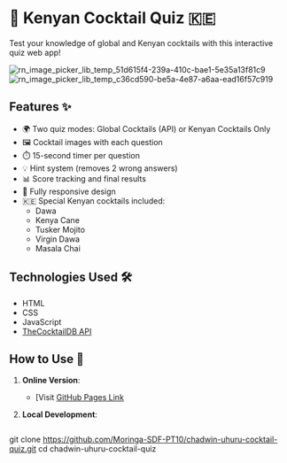 # 🍹 Kenyan Cocktail Quiz 🇰🇪

Test your knowledge of global and Kenyan cocktails with this interactive quiz web app!

![rn_image_picker_lib_temp_51d615f4-239a-410c-bae1-5e35a13f81c9](https://github.com/user-attachments/assets/c4c43627-d20d-4dae-a30d-6ba70aeef867)
![rn_image_picker_lib_temp_c36cd590-be5a-4e87-a6aa-ead16f57c919](https://github.com/user-attachments/assets/e6c9b17e-f1a7-4fee-9380-9ce679f020f5)


## Features ✨

- 🌍 Two quiz modes: Global Cocktails (API) or Kenyan Cocktails Only
- 🖼️ Cocktail images with each question
- ⏱️ 15-second timer per question
- 💡 Hint system (removes 2 wrong answers)
- 📊 Score tracking and final results
- 📱 Fully responsive design
- 🇰🇪 Special Kenyan cocktails included:
  - Dawa
  - Kenya Cane
  - Tusker Mojito
  - Virgin Dawa
  - Masala Chai

## Technologies Used 🛠️

- HTML
- CSS
- JavaScript
- [TheCocktailDB API](https://www.thecocktaildb.com/api.php)

## How to Use 🚀

1. **Online Version**:
   - [Visit [GitHub Pages Link](https://github.com/Moringa-SDF-PT10/chadwin-uhuru-cocktail-quiz)

2. **Local Development**:
   ```bash
  git clone https://github.com/Moringa-SDF-PT10/chadwin-uhuru-cocktail-quiz.git
cd chadwin-uhuru-cocktail-quiz
